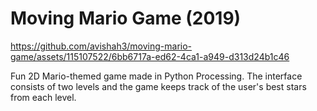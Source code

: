 # Moving Mario Game (2019)

https://github.com/avishah3/moving-mario-game/assets/115107522/6bb6717a-ed62-4ca1-a949-d313d24b1c46

Fun 2D Mario-themed game made in Python Processing. The interface consists of two levels and the game keeps track of the user's best stars from each level.
